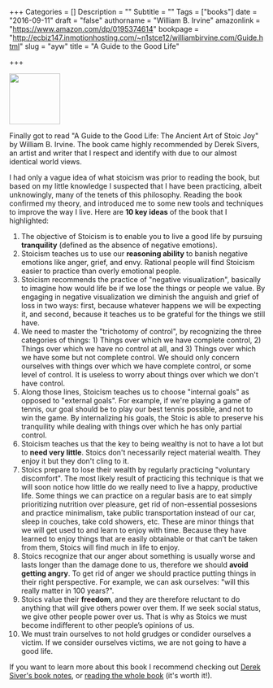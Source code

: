 +++
Categories = []
Description = ""
Subtitle = ""
Tags = ["books"]
date = "2016-09-11"
draft = "false"
authorname = "William B. Irvine"
amazonlink = "https://www.amazon.com/dp/0195374614"
bookpage = "http://ecbiz147.inmotionhosting.com/~n1stce12/williambirvine.com/Guide.html"
slug = "ayw"
title = "A Guide to the Good Life"

+++

<img src="/images/stoic.jpg" width="100px">


Finally got to read "A Guide to the Good Life: The Ancient Art of Stoic Joy" by William B. Irvine. The book came highly recommended by Derek Sivers, an artist and writer that I respect and identify with due to our almost identical world views. 

I had only a vague idea of what stoicism was prior to reading the book, but based on my little knowledge I suspected that I have been practicing, albeit unknowingly, many of the tenets of this philosophy. Reading the book confirmed my theory, and introduced me to some new tools and techniques to improve the way I live. Here are **10 key ideas** of the book that I highlighted:

1. The objective of Stoicism is to enable you to live a good life by pursuing **tranquility** (defined as the absence of negative emotions).
2. Stoicism teaches us to use our **reasoning ability** to banish negative emotions like anger, grief, and envy. Rational people will find Stoicism easier to practice than overly emotional people.
3. Stoicism recommends the practice of "negative visualization", basically to imagine how would life be if we lose the things or people we value. By engaging in negative visualization we diminish the anguish and grief of loss in two ways: first, because whatever happens we will be expecting it, and second, because it teaches us to be grateful for the things we still have.
4. We need to master the "trichotomy of control", by recognizing the three categories of things: 1) Things over which we have complete control, 2) Things over which we have no control at all, and 3) Things over which we have some but not complete control. We should only concern ourselves with things over which we have complete control, or some level of control. It is useless to worry about things over which we don't have control.
5. Along those lines, Stoicism teaches us to choose "internal goals" as opposed to "external goals". For example, if we're playing a game of tennis, our goal should be to play our best tennis possible, and not to win the game. By internalizing his goals, the Stoic is able to preserve his tranquility while dealing with things over which he has only partial control.
6. Stoicism teaches us that the key to being wealthy is not to have a lot but to **need very little**. Stoics don't necessarily reject material wealth. They enjoy it but they don't cling to it.
7. Stoics prepare to lose their wealth by regularly practicing "voluntary discomfort". The most likely result of practicing this technique is that we will soon notice how little do we really need to live a happy, productive life. Some things we can practice on a regular basis are to eat simply prioritizing nutrition over pleasure, get rid of non-essential possesions and practice minimalism, take public transportation instead of our car, sleep in couches, take cold showers, etc. These are minor things that we will get used to and learn to enjoy with time. Because they have learned to enjoy things that are easily obtainable or that can’t be taken from them, Stoics will find much in life to enjoy. 
8. Stoics recognize that our anger about something is usually worse and lasts longer than the damage done to us, therefore we should **avoid getting angry**. To get rid of anger we should practice putting things in their right perspective. For example, we can ask ourselves: "will this really matter in 100 years?".
9. Stoics value their **freedom**, and they are therefore reluctant to do anything that will give others power over them. If we seek social status, we give other people power over us. That is why as Stoics we must become indifferent to other people’s opinions of us. 
10. We must train ourselves to not hold grudges or condider ourselves a victim. If we consider ourselves victims, we are not going to have a good life. 

If you want to learn more about this book I recommend checking out [Derek Siver's book notes](https://sivers.org/book/StoicJoy), or [reading the whole book](https://www.amazon.com/dp/0195374614?tag=sivers-20) (it's worth it!).